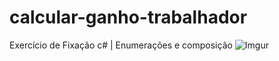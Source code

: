 # calcular-ganho-trabalhador
Exercício de Fixação c# | Enumerações e composição
![Imgur](https://i.imgur.com/NZ2dvCL.png)
